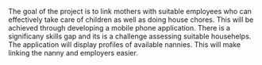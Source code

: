The goal of the project is to link mothers with suitable employees who can effectively take care of children as well as doing house chores. 
This will be achieved through developing a mobile phone application.
There is a significany skills gap and its is a challenge assessing suitable househelps. The application will display profiles of available nannies.
This will make linking the nanny and employers easier.
